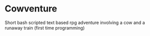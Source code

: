 # Cowventure
Short bash scripted text based rpg adventure involving a cow and a runaway train (first time programming)
